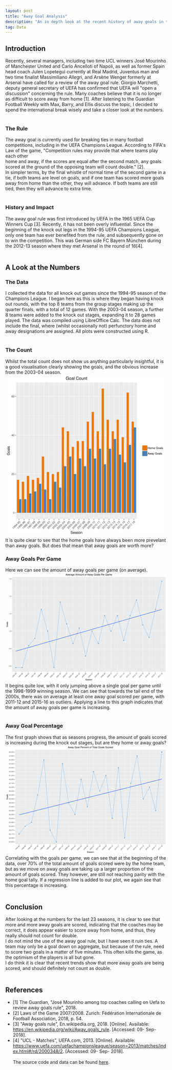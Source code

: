 ```yaml
---
layout: post
title: "Away Goal Analysis"
description: "An in depth look at the recent history of away goals in the UCL"
tag: Data
---
```


## Introduction
Recently, several managers, including two time UCL winners José Mourinho of Manchester United and Carlo Ancelloti of Napoli, as well as former Spain head coach Julen Lopetegui currently at Real Madrid, Juventus man and two time finalist Massimiliano Allegri, and Arsène Wenger formerly at Arsenal have called for a review of the away goal rule. Giorgio Marchetti, deputy general secretary of UEFA has confirmed that UEFA will "open a discussion" concerning the rule. Many coaches believe that it is no longer as difficult to score away from home [1]. After listening to the Guardian Football Weekly with Max, Barry, and Ellis discuss the topic, I decided to spend the international break wisely and take a closer look at the numbers.
<br><br>
### The Rule
The away goal is currently used for breaking ties in many football competitions, including in the UEFA Champions League. According to FIFA's Law of the game, "Competition  rules  may  provide  that  where  teams  play  each  other  
home and away, if the scores are equal after the second match, any 
goals scored at the ground of the opposing team will count double." [2]. 
<br>
In simpler terms, by the final whistle of normal time of the second game in a tie, if both teams are level on goals, and if one team has scored more goals away from home than the other, they will advance. If both teams are still tied, then they will advance to extra time.
<br><br>
### History and Impact
The away goal rule was first introduced by UEFA in the 1965 UEFA Cup Winners Cup [3]. Recently, it has not been overly influential. Since the beginning of the knock out legs in the 1994-95 UEFA Champions League, only one team has ever benefited from the rule, and subsequently gone on to win the competition. This was German side FC Bayern München during the 2012-13 season where they met Arsenal in the round of 16[4].
<br><br>
## A Look at the Numbers

### The Data
I collected the data for all knock out games since the 1994-95 season of the Champions League. I began here as this is where they began having knock out rounds, with the top 8 teams from the group stages making up the quarter finals, with a total of 12 games. With the 2003-04 season, a further 8 teams were added to the knock out stages, expanding it to 28 games played. The data was compiled using LibreOffice Calc. The data does not include the final, where (whilst occasionally not) perfunctory home and away designations are assigned. All plots were constructed using R.
<br><br>
### The Count
Whilst the total count does not show us anything particularly insightful, it is a good visualisation clearly showing the goals, and the obvious increase from the 2003-04 season.
<br>
![Count](https://raw.githubusercontent.com/Foxh0und/Away-Goal-Analysis/master/Plots/Count.png)
It is quite clear to see that the home goals have always been more prevelant than away goals. But does that mean that away goals are worth more?
<br>
### Away Goals Per Game
Here we can see the amount of away goals per game (on average).
<br>
![Away Goals Per Game](https://raw.githubusercontent.com/Foxh0und/Away-Goal-Analysis/master/Plots/PerGame.png)
<br>
It begins quite low, with it only jumping above a single goal per game until the 1998-1999 winning season. We can see that towards the tail end of the 2000s, there was on average at least one away goal scored per game, with 2011-12 and 2015-16 as outliers. Applying a line to this graph indicates that the amount of away goals per game is increasing. 
<br><br>
### Away Goal Percentage
The first graph shows that as seasons progress, the amount of goals scored is increasing during the knock out stages, but are they home or away goals?
<br>
![Away Goal Percentage](https://raw.githubusercontent.com/Foxh0und/Away-Goal-Analysis/master/Plots/AwayGoalPercent.png)
<br>
Correlating with the goals per game, we can see that at the beginning of the data, over 70% of the total amount of goals scored were by the home team, but as we move on away goals are taking up a larger proportion of the amount of goals scored. They however, are still not reaching parity with the home goal tally. If a regression line is added to our plot, we again see that this percentage is increasing.
<br><br>
## Conclusion
After looking at the numbers for the last 23 seasons, it is clear to see that more and more away goals are scored, indicating that the coaches may be correct, it does appear easier to score away from home, and thus, they really should not count for double. 
<br>
I do not mind the use of the away goal rule, but I have seen it ruin ties. A team may only be a goal down on aggregate, but because of the rule, need to score two goals in a matter of five minutes. This often kills the game, as the optimism of the players is all but gone. 
<br>
I do think it is clear that recent trends show that more away goals are being scored, and should definitely not count as double.
<br><br>


## References
- [1] The Guardian, "José Mourinho among top coaches calling on Uefa to review away goals rule", 2018.
- [2] Laws of the Game 2007/2008. Zurich: Fédération Internationale de Football Association, 2018, p. 54.
- [3] "Away goals rule", En.wikipedia.org, 2018. [Online]. Available: https://en.wikipedia.org/wiki/Away_goals_rule. [Accessed: 09- Sep- 2018].
- [4] "UCL - Matches", UEFA.com, 2013. [Online]. Available: https://www.uefa.com/uefachampionsleague/season=2013/matches/index.html#/rd/2000348/2. [Accessed: 09- Sep- 2018].
<br><br>
The source code and data can be found [here](https://github.com/Foxh0und/Away-Goal-Analysis/).
